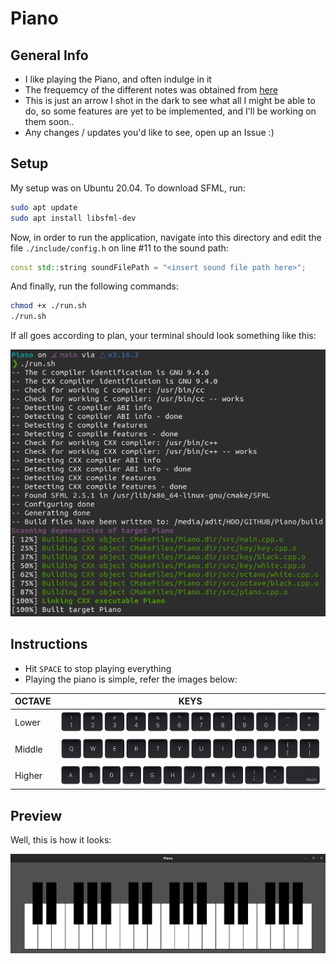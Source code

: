 # Piano

## General Info
- I like playing the Piano, and often indulge in it
- The frequemcy of the different notes was obtained from <a href="https://pages.mtu.edu/~suits/notefreqs.html">here</a>
- This is just an arrow I shot in the dark to see what all I might be able to do, so some features are yet to be implemented, and I'll be working on them soon..
- Any changes / updates you'd like to see, open up an Issue :)

## Setup
My setup was on Ubuntu 20.04. To download SFML, run:

```sh
sudo apt update
sudo apt install libsfml-dev
```

Now, in order to run the application, navigate into this directory and edit the file `./include/config.h` on line #11 to the sound path:

```cpp
const std::string soundFilePath = "<insert sound file path here>";
```

And finally, run the following commands:
```sh
chmod +x ./run.sh
./run.sh
```

If all goes according to plan, your terminal should look something like this:

![Terminal](./assets/Terminal.png)

## Instructions
- Hit `SPACE` to stop playing everything
- Playing the piano is simple, refer the images below:

| OCTAVE | KEYS |
| ------ | ---- |
| Lower  | ![Lower Octave](./assets/Lower_Octave.png) |
| Middle | ![Middle Octave](./assets/Middle_Octave.png) |
| Higher | ![Higher Octave](./assets/Higher_Octave.png) |

## Preview
Well, this is how it looks:

![Piano](./assets/Piano.png)